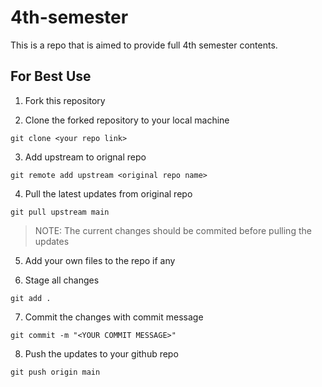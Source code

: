# 4th-semester
This is a repo that is aimed to provide full 4th semester contents.

## For Best Use

1. Fork this repository

2. Clone the forked repository to your local machine
```shell
git clone <your repo link>
```

3. Add upstream to orignal repo

```shell
git remote add upstream <original repo name>
```

4. Pull the latest updates from original repo
```shell
git pull upstream main
```
>NOTE: The current changes should be commited before pulling the updates
5. Add your own files to the repo if any

6. Stage all changes
```shell
git add .
```

7. Commit the changes with commit message
```shell
git commit -m "<YOUR COMMIT MESSAGE>"
```

8. Push the updates to your github repo
```shell
git push origin main
```